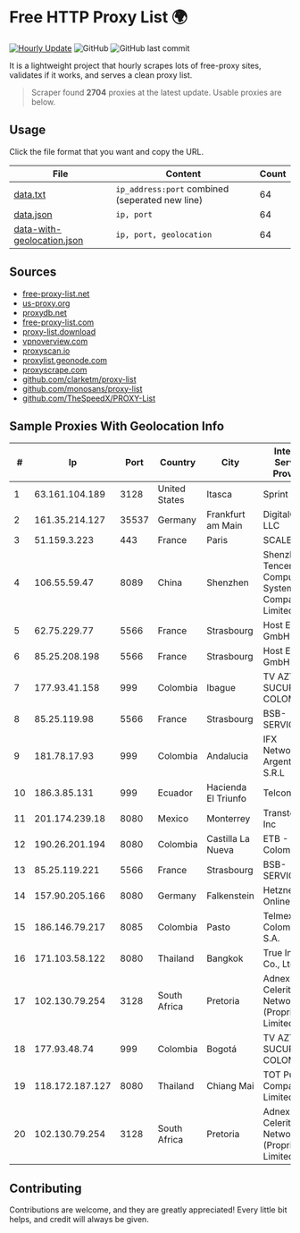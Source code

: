 
# Free HTTP Proxy List 🌍

[![Hourly Update](https://github.com/mertguvencli/http-proxy-list/actions/workflows/main.yml/badge.svg?branch=main)](https://github.com/mertguvencli/http-proxy-list/actions/workflows/main.yml)
![GitHub](https://img.shields.io/github/license/mertguvencli/http-proxy-list)
![GitHub last commit](https://img.shields.io/github/last-commit/mertguvencli/http-proxy-list)

It is a lightweight project that hourly scrapes lots of free-proxy sites, validates if it works, and serves a clean proxy list.


> Scraper found **2704** proxies at the latest update. Usable proxies are below.

## Usage

Click the file format that you want and copy the URL.


|File|Content|Count|
|----|-------|-----|
|[data.txt](https://raw.githubusercontent.com/mertguvencli/http-proxy-list/main/proxy-list/data.txt)|`ip_address:port` combined (seperated new line)|64|
|[data.json](https://raw.githubusercontent.com/mertguvencli/http-proxy-list/main/proxy-list/data.json)|`ip, port`|64|
|[data-with-geolocation.json](https://raw.githubusercontent.com/mertguvencli/http-proxy-list/main/proxy-list/data-with-geolocation.json)|`ip, port, geolocation`|64|

## Sources

* [free-proxy-list.net](https://free-proxy-list.net)
* [us-proxy.org](https://www.us-proxy.org)
* [proxydb.net](http://proxydb.net)
* [free-proxy-list.com](https://free-proxy-list.com/?page=&port=&type%5B%5D=http&type%5B%5D=https&up_time=0&search=Search)
* [proxy-list.download](https://www.proxy-list.download/HTTP)
* [vpnoverview.com](https://vpnoverview.com/privacy/anonymous-browsing/free-proxy-servers)
* [proxyscan.io](https://www.proxyscan.io)
* [proxylist.geonode.com](https://proxylist.geonode.com/api/proxy-list?limit=300&page=1&sort_by=lastChecked&sort_type=desc&protocols=http,https)
* [proxyscrape.com](https://api.proxyscrape.com/v2/?request=displayproxies&protocol=http&timeout=10000&country=all&ssl=all&anonymity=all)
* [github.com/clarketm/proxy-list](https://raw.githubusercontent.com/clarketm/proxy-list/master/proxy-list-raw.txt)
* [github.com/monosans/proxy-list](https://raw.githubusercontent.com/monosans/proxy-list/main/proxies/http.txt)
* [github.com/TheSpeedX/PROXY-List](https://raw.githubusercontent.com/TheSpeedX/PROXY-List/master/http.txt)


## Sample Proxies With Geolocation Info

|#|Ip|Port|Country|City|Internet Service Provider|
|-|--|----|-------|----|-------------------------|
|1|63.161.104.189|3128|United States|Itasca|Sprint|
|2|161.35.214.127|35537|Germany|Frankfurt am Main|DigitalOcean, LLC|
|3|51.159.3.223|443|France|Paris|SCALEWAY|
|4|106.55.59.47|8089|China|Shenzhen|Shenzhen Tencent Computer Systems Company Limited|
|5|62.75.229.77|5566|France|Strasbourg|Host Europe GmbH|
|6|85.25.208.198|5566|France|Strasbourg|Host Europe GmbH|
|7|177.93.41.158|999|Colombia|Ibague|TV AZTECA SUCURSAL COLOMBIA|
|8|85.25.119.98|5566|France|Strasbourg|BSB-SERVICE|
|9|181.78.17.93|999|Colombia|Andalucia|IFX Networks Argentina S.R.L|
|10|186.3.85.131|999|Ecuador|Hacienda El Triunfo|Telconet S.A|
|11|201.174.239.18|8080|Mexico|Monterrey|Transtelco Inc|
|12|190.26.201.194|8080|Colombia|Castilla La Nueva|ETB - Colombia|
|13|85.25.119.221|5566|France|Strasbourg|BSB-SERVICE|
|14|157.90.205.166|8080|Germany|Falkenstein|Hetzner Online GmbH|
|15|186.146.79.217|8085|Colombia|Pasto|Telmex Colombia S.A.|
|16|171.103.58.122|8080|Thailand|Bangkok|True Internet Co., Ltd.|
|17|102.130.79.254|3128|South Africa|Pretoria|Adnexus Celerity Networks (Proprietary) Limited|
|18|177.93.48.74|999|Colombia|Bogotá|TV AZTECA SUCURSAL COLOMBIA|
|19|118.172.187.127|8080|Thailand|Chiang Mai|TOT Public Company Limited|
|20|102.130.79.254|3128|South Africa|Pretoria|Adnexus Celerity Networks (Proprietary) Limited|



## Contributing

Contributions are welcome, and they are greatly appreciated! Every
little bit helps, and credit will always be given.

